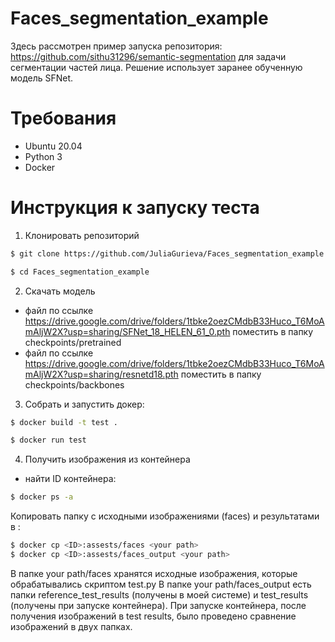 # Faces_segmentation_example
Здесь рассмотрен пример запуска репозитория: https://github.com/sithu31296/semantic-segmentation для задачи сегментации частей лица.
Решение использует заранее обученную модель SFNet.
# Требования
* Ubuntu 20.04
* Python 3
* Docker
# Инструкция к запуску теста
1) Клонировать репозиторий
```bash
$ git clone https://github.com/JuliaGurieva/Faces_segmentation_example.git
```
```bash
$ cd Faces_segmentation_example
```
2) Скачать модель
* файл по ссылке https://drive.google.com/drive/folders/1tbke2oezCMdbB33Huco_T6MoAmAljW2X?usp=sharing/SFNet_18_HELEN_61_0.pth поместить в папку checkpoints/pretrained
* файл по ссылке https://drive.google.com/drive/folders/1tbke2oezCMdbB33Huco_T6MoAmAljW2X?usp=sharing/resnetd18.pth поместить в папку checkpoints/backbones
3) Собрать и запустить докер:
```bash
$ docker build -t test .
```
```bash
$ docker run test
```
4) Получить изображения из контейнера
* найти ID контейнера:
```bash
$ docker ps -a
```
Копировать папку с исходными изображениями (faces) и результатами в <your path>:
```bash
$ docker cp <ID>:assests/faces <your path>
$ docker cp <ID>:assests/faces_output <your path>
```
В папке your path/faces хранятся исходные изображения, которые обрабатывались скриптом test.py
В папке your path/faces_output есть папки reference_test_results (получены в моей системе) и test_results (получены при запуске контейнера).
При запуске контейнера, после получения изображений в test results, было проведено сравнение изображений в двух папках.
